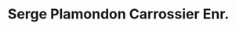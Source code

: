 ---
title: "Serge Plamondon Carrossier Enr."
url: /quebec/serge-plamondon-carrossier-enr/
shop: Autowerkstatt
---